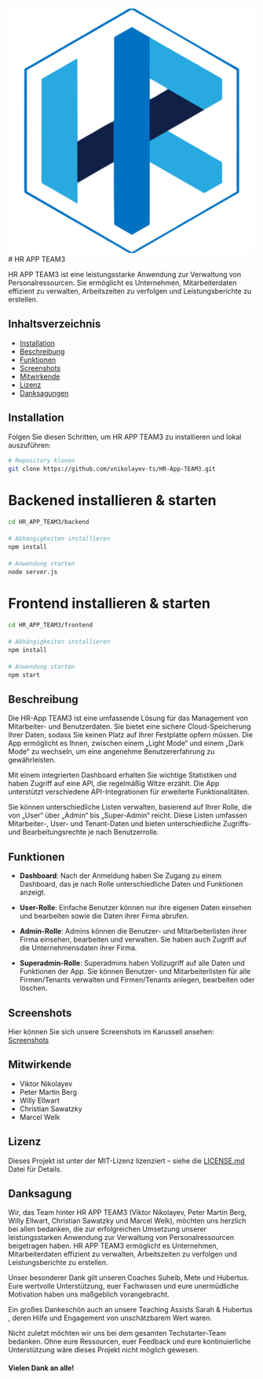 <img src="./readme/logo.png" alt="HR APP LOGO">
# HR APP TEAM3

HR APP TEAM3 ist eine leistungsstarke Anwendung zur Verwaltung von Personalressourcen. Sie ermöglicht es Unternehmen, Mitarbeiterdaten effizient zu verwalten, Arbeitszeiten zu verfolgen und Leistungsberichte zu erstellen.

## Inhaltsverzeichnis

- [Installation](#installation)
- [Beschreibung](#beschreibung)
- [Funktionen](#funktionen)
- [Screenshots](#screenshots)
- [Mitwirkende](#mitwirkende)
- [Lizenz](#lizenz)
- [Danksagungen](#danksagungen)

## Installation

Folgen Sie diesen Schritten, um HR APP TEAM3 zu installieren und lokal auszuführen:

```bash
# Repository klonen
git clone https://github.com/vnikolayev-ts/HR-App-TEAM3.git
```
# Backened installieren & starten
```bash
cd HR_APP_TEAM3/backend

# Abhängigkeiten installieren
npm install

# Anwendung starten
node server.js
```

# Frontend installieren & starten
```bash
cd HR_APP_TEAM3/frontend

# Abhängigkeiten installieren
npm install

# Anwendung starten
npm start
```

## Beschreibung

Die HR-App TEAM3 ist eine umfassende Lösung für das Management von Mitarbeiter- und Benutzerdaten. Sie bietet eine sichere Cloud-Speicherung Ihrer Daten, sodass Sie keinen Platz auf Ihrer Festplatte opfern müssen. Die App ermöglicht es Ihnen, zwischen einem „Light Mode“ und einem „Dark Mode“ zu wechseln, um eine angenehme Benutzererfahrung zu gewährleisten.

Mit einem integrierten Dashboard erhalten Sie wichtige Statistiken und haben Zugriff auf eine API, die regelmäßig Witze erzählt. Die App unterstützt verschiedene API-Integrationen für erweiterte Funktionalitäten.

Sie können unterschiedliche Listen verwalten, basierend auf Ihrer Rolle, die von „User“ über „Admin“ bis „Super-Admin“ reicht. Diese Listen umfassen Mitarbeiter-, User- und Tenant-Daten und bieten unterschiedliche Zugriffs- und Bearbeitungsrechte je nach Benutzerrolle.

## Funktionen

- **Dashboard**: Nach der Anmeldung haben Sie Zugang zu einem Dashboard, das je nach Rolle unterschiedliche Daten und Funktionen anzeigt.
  
- **User-Rolle**: Einfache Benutzer können nur ihre eigenen Daten einsehen und bearbeiten sowie die Daten ihrer Firma abrufen.

- **Admin-Rolle**: Admins können die Benutzer- und Mitarbeiterlisten ihrer Firma einsehen, bearbeiten und verwalten. Sie haben auch Zugriff auf die Unternehmensdaten ihrer Firma.

- **Superadmin-Rolle**: Superadmins haben Vollzugriff auf alle Daten und Funktionen der App. Sie können Benutzer- und Mitarbeiterlisten für alle Firmen/Tenants verwalten und Firmen/Tenants anlegen, bearbeiten oder löschen.

## Screenshots

Hier können Sie sich unsere Screenshots im Karussell ansehen: [Screenshots](./screenshots.html)


## Mitwirkende

+ Viktor Nikolayev
+ Peter Martin Berg
+ Willy Ellwart
+ Christian Sawatzky
+ Marcel Welk

## Lizenz

Dieses Projekt ist unter der MIT-Lizenz lizenziert – siehe die <a href="LICENSE.md"> LICENSE.md</a>  Datei für Details. 

## Danksagung

Wir, das Team hinter HR APP TEAM3 (Viktor Nikolayev, Peter Martin Berg, Willy Ellwart, Christian Sawatzky und Marcel Welk), möchten uns herzlich bei allen bedanken, die zur erfolgreichen Umsetzung unserer leistungsstarken Anwendung zur Verwaltung von Personalressourcen beigetragen haben. HR APP TEAM3 ermöglicht es Unternehmen, Mitarbeiterdaten effizient zu verwalten, Arbeitszeiten zu verfolgen und Leistungsberichte zu erstellen.

Unser besonderer Dank gilt unseren Coaches Suheib, Mete und Hubertus. Eure wertvolle Unterstützung, euer Fachwissen und eure unermüdliche Motivation haben uns maßgeblich vorangebracht.

Ein großes Dankeschön auch an unsere Teaching Assists Sarah & Hubertus , deren Hilfe und Engagement von unschätzbarem Wert waren.

Nicht zuletzt möchten wir uns bei dem gesamten Techstarter-Team bedanken. Ohne eure Ressourcen, euer Feedback und eure kontinuierliche Unterstützung wäre dieses Projekt nicht möglich gewesen.

#### Vielen Dank an alle!
